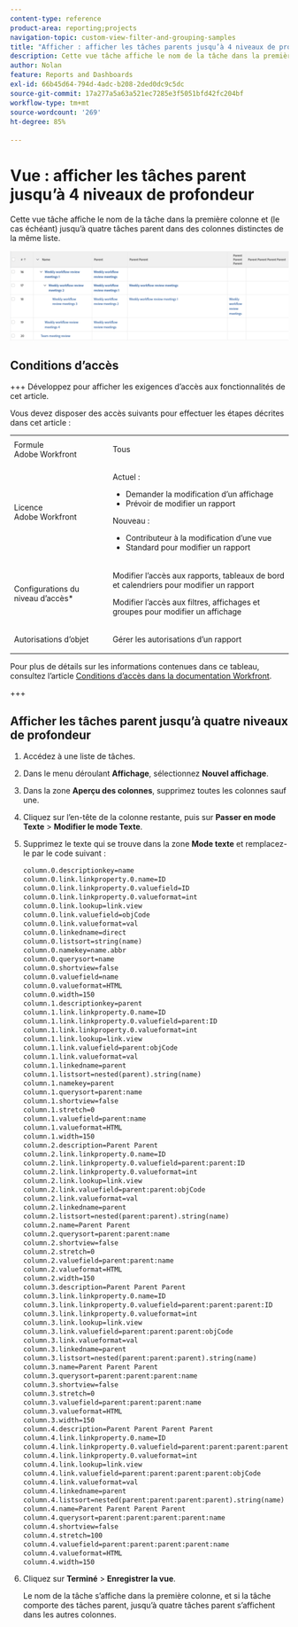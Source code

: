 ```yaml
---
content-type: reference
product-area: reporting;projects
navigation-topic: custom-view-filter-and-grouping-samples
title: "Afficher : afficher les tâches parents jusqu’à 4 niveaux de profondeur"
description: Cette vue tâche affiche le nom de la tâche dans la première colonne et (le cas échéant) jusqu’à quatre tâches parent dans des colonnes distinctes de la même liste.
author: Nolan
feature: Reports and Dashboards
exl-id: 66b45d64-794d-4adc-b208-2ded0dc9c5dc
source-git-commit: 17a277a5a63a521ec7285e3f5051bfd42fc204bf
workflow-type: tm+mt
source-wordcount: '269'
ht-degree: 85%

---
```


# Vue : afficher les tâches parent jusqu’à 4 niveaux de profondeur

<!--Audited: 11/2024-->

Cette vue tâche affiche le nom de la tâche dans la première colonne et (le cas échéant) jusqu’à quatre tâches parent dans des colonnes distinctes de la même liste.

![parent_tasks_4_levels_deep.png](assets/parent-tasks-4-levels-deep-350x29.png)

## Conditions d’accès

+++ Développez pour afficher les exigences d’accès aux fonctionnalités de cet article.

Vous devez disposer des accès suivants pour effectuer les étapes décrites dans cet article :

<table style="table-layout:auto"> 
 <col> 
 <col> 
 <tbody> 
  <tr> 
   <td role="rowheader">Formule Adobe Workfront</td> 
   <td> <p>Tous</p> </td> 
  </tr> 
  <tr> 
   <td role="rowheader">Licence Adobe Workfront</td> 
   <td> <p> Actuel : 
   <ul>
   <li>Demander la modification d’un affichage</li> 
   <li>Prévoir de modifier un rapport</li>
   </ul>
     </p>
     <p> Nouveau : 
   <ul>
   <li>Contributeur à la modification d’une vue</li> 
   <li>Standard pour modifier un rapport</li>
   </ul>
     </p>
    </td> 
  </tr> 
  <tr> 
   <td role="rowheader">Configurations du niveau d’accès*</td> 
   <td> <p>Modifier l’accès aux rapports, tableaux de bord et calendriers pour modifier un rapport</p> <p>Modifier l’accès aux filtres, affichages et groupes pour modifier un affichage</p> </td> 
  </tr> 
  <tr> 
   <td role="rowheader">Autorisations d’objet</td> 
   <td> <p>Gérer les autorisations d’un rapport</p> </td> 
  </tr> 
 </tbody> 
</table>

Pour plus de détails sur les informations contenues dans ce tableau, consultez l’article [Conditions d’accès dans la documentation Workfront](/help/quicksilver/administration-and-setup/add-users/access-levels-and-object-permissions/access-level-requirements-in-documentation.md).

+++

## Afficher les tâches parent jusqu’à quatre niveaux de profondeur

1. Accédez à une liste de tâches.
1. Dans le menu déroulant **Affichage**, sélectionnez **Nouvel affichage**.
1. Dans la zone **Aperçu des colonnes**, supprimez toutes les colonnes sauf une.
1. Cliquez sur l’en-tête de la colonne restante, puis sur **Passer en mode Texte** > **Modifier le mode Texte**.
1. Supprimez le texte qui se trouve dans la zone **Mode texte** et remplacez-le par le code suivant :


   ```
   column.0.descriptionkey=name
   column.0.link.linkproperty.0.name=ID
   column.0.link.linkproperty.0.valuefield=ID
   column.0.link.linkproperty.0.valueformat=int
   column.0.link.lookup=link.view
   column.0.link.valuefield=objCode
   column.0.link.valueformat=val
   column.0.linkedname=direct
   column.0.listsort=string(name)
   column.0.namekey=name.abbr
   column.0.querysort=name
   column.0.shortview=false
   column.0.valuefield=name
   column.0.valueformat=HTML
   column.0.width=150
   column.1.descriptionkey=parent
   column.1.link.linkproperty.0.name=ID
   column.1.link.linkproperty.0.valuefield=parent:ID
   column.1.link.linkproperty.0.valueformat=int
   column.1.link.lookup=link.view
   column.1.link.valuefield=parent:objCode
   column.1.link.valueformat=val
   column.1.linkedname=parent
   column.1.listsort=nested(parent).string(name)
   column.1.namekey=parent
   column.1.querysort=parent:name
   column.1.shortview=false
   column.1.stretch=0
   column.1.valuefield=parent:name
   column.1.valueformat=HTML
   column.1.width=150
   column.2.description=Parent Parent
   column.2.link.linkproperty.0.name=ID
   column.2.link.linkproperty.0.valuefield=parent:parent:ID
   column.2.link.linkproperty.0.valueformat=int
   column.2.link.lookup=link.view
   column.2.link.valuefield=parent:parent:objCode
   column.2.link.valueformat=val
   column.2.linkedname=parent
   column.2.listsort=nested(parent:parent).string(name)
   column.2.name=Parent Parent
   column.2.querysort=parent:parent:name
   column.2.shortview=false
   column.2.stretch=0
   column.2.valuefield=parent:parent:name
   column.2.valueformat=HTML
   column.2.width=150
   column.3.description=Parent Parent Parent
   column.3.link.linkproperty.0.name=ID
   column.3.link.linkproperty.0.valuefield=parent:parent:parent:ID
   column.3.link.linkproperty.0.valueformat=int
   column.3.link.lookup=link.view
   column.3.link.valuefield=parent:parent:parent:objCode
   column.3.link.valueformat=val
   column.3.linkedname=parent
   column.3.listsort=nested(parent:parent:parent).string(name)
   column.3.name=Parent Parent Parent
   column.3.querysort=parent:parent:parent:name
   column.3.shortview=false
   column.3.stretch=0
   column.3.valuefield=parent:parent:parent:name
   column.3.valueformat=HTML
   column.3.width=150
   column.4.description=Parent Parent Parent Parent
   column.4.link.linkproperty.0.name=ID
   column.4.link.linkproperty.0.valuefield=parent:parent:parent:parent:ID
   column.4.link.linkproperty.0.valueformat=int
   column.4.link.lookup=link.view
   column.4.link.valuefield=parent:parent:parent:parent:objCode
   column.4.link.valueformat=val
   column.4.linkedname=parent
   column.4.listsort=nested(parent:parent:parent:parent).string(name)
   column.4.name=Parent Parent Parent Parent
   column.4.querysort=parent:parent:parent:parent:name
   column.4.shortview=false
   column.4.stretch=100
   column.4.valuefield=parent:parent:parent:parent:name
   column.4.valueformat=HTML
   column.4.width=150
   ```

1. Cliquez sur **Terminé** > **Enregistrer la vue**.

   Le nom de la tâche s’affiche dans la première colonne, et si la tâche comporte des tâches parent, jusqu’à quatre tâches parent s’affichent dans les autres colonnes.
